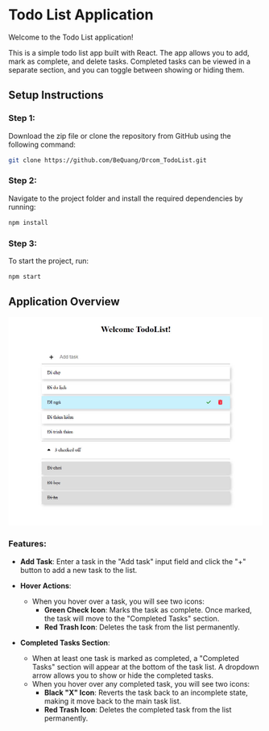 # Todo List Application

Welcome to the Todo List application!

This is a simple todo list app built with React. The app allows you to add, mark as complete, and delete tasks. Completed tasks can be viewed in a separate section, and you can toggle between showing or hiding them.

## Setup Instructions

### Step 1:

Download the zip file or clone the repository from GitHub using the following command:

```bash
git clone https://github.com/BeQuang/Drcom_TodoList.git
```

### Step 2:

Navigate to the project folder and install the required dependencies by running:

```bash
npm install
```

### Step 3:

To start the project, run:

```bash
npm start
```

## Application Overview

![Todo List Screenshot](./TodoList.jpg)

### Features:

- **Add Task**: Enter a task in the "Add task" input field and click the "+" button to add a new task to the list.
- **Hover Actions**:

  - When you hover over a task, you will see two icons:
    - **Green Check Icon**: Marks the task as complete. Once marked, the task will move to the "Completed Tasks" section.
    - **Red Trash Icon**: Deletes the task from the list permanently.

- **Completed Tasks Section**:
  - When at least one task is marked as completed, a "Completed Tasks" section will appear at the bottom of the task list. A dropdown arrow allows you to show or hide the completed tasks.
  - When you hover over any completed task, you will see two icons:
    - **Black "X" Icon**: Reverts the task back to an incomplete state, making it move back to the main task list.
    - **Red Trash Icon**: Deletes the completed task from the list permanently.

